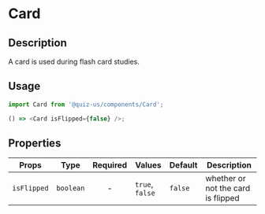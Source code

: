 # Card

## Description

A card is used during flash card studies.

## Usage

```js
import Card from '@quiz-us/components/Card';

() => <Card isFlipped={false} />;
```

## Properties

| Props       | Type      | Required | Values          | Default | Description                        |
| ----------- | --------- | :------: | --------------- | ------- | ---------------------------------- |
| `isFlipped` | `boolean` |    -     | `true`, `false` | `false` | whether or not the card is flipped |
